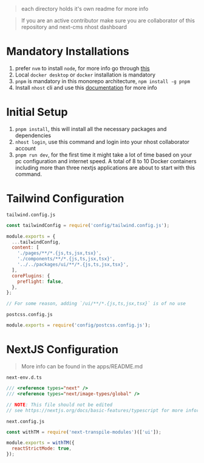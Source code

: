 > each directory holds it's own readme for more info

> If you are an active contributor make sure you are collaborator of this repository and next-cms nhost dashboard

# Mandatory Installations

1. prefer `nvm` to install `node`, for more info go through [this](https://github.com/nvm-sh/nvm)
2. Local `docker desktop` or `docker` installation is mandatory
3. `pnpm` is mandatory in this monorepo architecture, `npm install -g pnpm`
4. Install `nhost` cli and use this [documentation](https://github.com/nvm-sh/nvm) for more info

# Initial Setup

1. `pnpm install`, this will install all the necessary packages and dependencies
2. `nhost login`, use this command and login into your nhost collaborator account
3. `pnpm run dev`, for the first time it might take a lot of time based on your pc configuration and internet speed. A total of 8 to 10 Docker containers including more than three nextjs applications are about to start with this command.

# Tailwind Configuration

`tailwind.config.js`

```js
const tailwindConfig = require('config/tailwind.config.js');

module.exports = {
  ...tailwindConfig,
  content: [
    './pages/**/*.{js,ts,jsx,tsx}',
    './components/**/*.{js,ts,jsx,tsx}',
    '../../packages/ui/**/*.{js,ts,jsx,tsx}',
  ],
  corePlugins: {
    preflight: false,
  },
};

// For some reason, adding `/ui/**/*.{js,ts,jsx,tsx}` is of no use
```

`postcss.config.js`

```js
module.exports = require('config/postcss.config.js');
```

# NextJS Configuration

> More info can be found in the apps/README.md

`next-env.d.ts`

```js
/// <reference types="next" />
/// <reference types="next/image-types/global" />

// NOTE: This file should not be edited
// see https://nextjs.org/docs/basic-features/typescript for more information.
```

`next.config.js`

```js
const withTM = require('next-transpile-modules')(['ui']);

module.exports = withTM({
  reactStrictMode: true,
});
```

